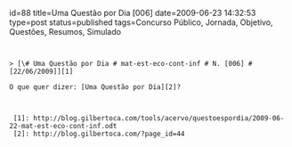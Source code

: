 id=88
title=Uma Questão por Dia [006] 
date=2009-06-23 14:32:53
type=post
status=published
tags=Concurso Público,  Jornada, Objetivo, Questões, Resumos, Simulado
~~~~~~


> [\# Uma Questão por Dia # mat-est-eco-cont-inf # N. [006] # [22/06/2009]][1]

O que quer dizer: [Uma Questão por Dia][2]?



 [1]: http://blog.gilbertoca.com/tools/acervo/questoespordia/2009-06-22-mat-est-eco-cont-inf.odt
 [2]: http://blog.gilbertoca.com/?page_id=44